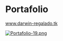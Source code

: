 # Portafolio

www.darwin-regalado.tk

[![Portafolio-19.png](https://i.postimg.cc/tCbdXLNk/Portafolio-19.png)](https://postimg.cc/z3dH72MH)
